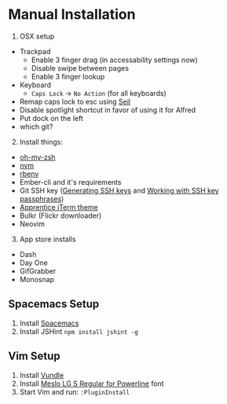 Manual Installation
=======================

1. OSX setup
  - Trackpad
    - Enable 3 finger drag (in accessability settings now)
    - Disable swipe between pages
    - Enable 3 finger lookup
  - Keyboard
    - `Caps Lock` -> `No Action` (for all keyboards)
  - Remap caps lock to esc using [Seil](https://pqrs.org/osx/karabiner/seil.html.en)
  - Disable spotlight shortcut in favor of using it for Alfred
  - Put dock on the left
  - which git?
2. Install things:
  - [oh-my-zsh](https://github.com/robbyrussell/oh-my-zsh)
  - [nvm](https://github.com/creationix/nvm)
  - [rbenv](https://github.com/sstephenson/rbenv)
  - Ember-cli and it's requirements
  - Git SSH key ([Generating SSH keys](https://help.github.com/articles/generating-ssh-keys/) and [Working with SSH key passphrases](https://help.github.com/articles/working-with-ssh-key-passphrases/))
  - [Apprentice iTerm theme](https://github.com/romainl/iterm2-colorschemes)
  - Bulkr (Flickr downloader)
  - Neovim
3. App store installs
  - Dash
  - Day One
  - GifGrabber
  - Monosnap


Spacemacs Setup
---------------
1. Install [Spacemacs](https://github.com/syl20bnr/spacemacs)
2. Install JSHint `npm install jshint -g`

Vim Setup
---------
1. Install [Vundle](https://github.com/gmarik/Vundle.vim)
2. Install [Meslo LG S Regular for Powerline](https://github.com/Lokaltog/powerline-fonts/blob/master/Meslo/Meslo%20LG%20S%20Regular%20for%20Powerline.otf) font
3. Start Vim and run: `:PluginInstall`

